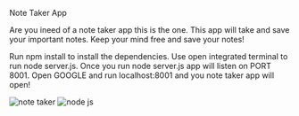 Note Taker App

Are you ineed of a note taker app this is the one. This app will take and save your important notes. Keep your mind free and save your notes!

Run npm install to install the dependencies. Use open integrated terminal to run node server.js. Once you run node server.js app will listen on PORT 8001.
Open GOOGLE and run localhost:8001 and you note taker app will open!

![note taker](https://user-images.githubusercontent.com/66528327/97385216-3f8cf080-189f-11eb-834d-c8d853ece3c9.gif)
![node js](https://user-images.githubusercontent.com/66528327/97385377-90044e00-189f-11eb-8479-aa188b197ea8.gif)
